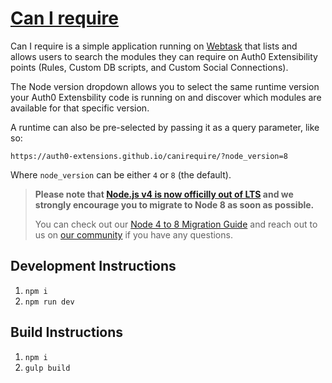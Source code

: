 # [Can I require](https://auth0-extensions.github.io/canirequire/)

Can I require is a simple application running on [Webtask](https://webtask.io) that lists and allows users to search the modules they can require on Auth0 Extensibility points (Rules, Custom DB scripts, and Custom Social Connections).

The Node version dropdown allows you to select the same runtime version your Auth0 Extensbility code is running on and discover which modules are available for that specific version.

A runtime can also be pre-selected by passing it as a query parameter, like so:

```
https://auth0-extensions.github.io/canirequire/?node_version=8
```

Where `node_version` can be either `4` or `8` (the default).

> **Please note that [Node.js v4 is now officilly out of LTS](https://github.com/nodejs/Release#release-schedule) and we strongly encourage you to migrate to Node 8 as soon as possible.** 
>
> You can check out our [Node 4 to 8 Migration Guide](https://auth0.com/docs/migrations/guides/extensibility-node8) and reach out to us on [our community](https://community.auth0.com/) if you have any questions.

## Development Instructions

1. ```npm i```
2. ```npm run dev```

## Build Instructions

1. ```npm i```
2. ```gulp build```
